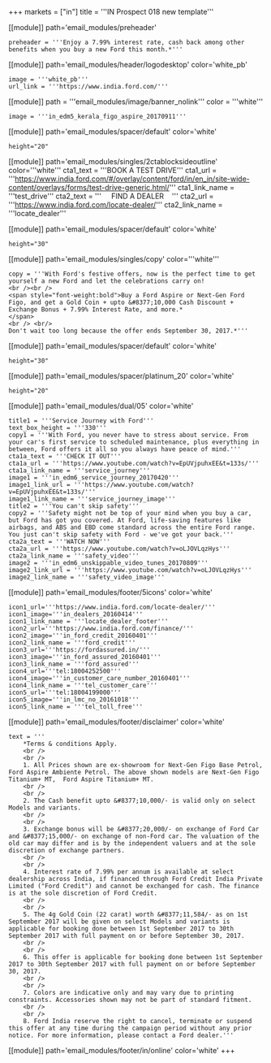 
+++
markets = ["in"]
title = '''IN Prospect 018 new template'''

[[module]]
path='email_modules/preheader'


	preheader = '''Enjoy a 7.99% interest rate, cash back among other benefits when you buy a new Ford this month.*'''

[[module]]
path='email_modules/header/logodesktop'
color='white_pb'

	image = '''white_pb'''
	url_link = '''https://www.india.ford.com/'''

[[module]]
path = '''email_modules/image/banner_nolink'''
color = '''white'''

	image = '''in_edm5_kerala_figo_aspire_20170911'''
    
[[module]]
path='email_modules/spacer/default'
color='white'

	height="20"    
    
[[module]]
path='email_modules/singles/2ctablocksideoutline'
color='''white'''
	cta1_text = '''BOOK A TEST DRIVE'''
	cta1_url = '''https://www.india.ford.com/#/overlay/content/ford/in/en_in/site-wide-content/overlays/forms/test-drive-generic.html/'''
	cta1_link_name = '''test_drive'''
    cta2_text = '''&nbsp;&nbsp;&nbsp;&nbsp;&nbsp;FIND A DEALER&nbsp;&nbsp;&nbsp;&nbsp;'''
	cta2_url = '''https://www.india.ford.com/locate-dealer/'''
	cta2_link_name = '''locate_dealer'''

[[module]]
path='email_modules/spacer/default'
color='white'

	height="30"
    
[[module]]
path='email_modules/singles/copy'
color='''white'''

	copy = '''With Ford's festive offers, now is the perfect time to get yourself a new Ford and let the celebrations carry on!
    <br /><br />
    <span style="font-weight:bold">Buy a Ford Aspire or Next-Gen Ford Figo, and get a Gold Coin + upto &#8377;10,000 Cash Discount + Exchange Bonus + 7.99% Interest Rate, and more.*
    </span>
    <br /> <br/>
    Don't wait too long because the offer ends September 30, 2017.*'''

[[module]]
path='email_modules/spacer/default'
color='white'

	height="30"

[[module]]
path='email_modules/spacer/platinum_20'
color='white'

	height="20"

[[module]]
path='email_modules/dual/05'
color='white'

	title1 = '''Service Journey with Ford'''
	text_box_height = '''330'''
	copy1 = '''With Ford, you never have to stress about service. From your car's first service to scheduled maintenance, plus everything in between, Ford offers it all so you always have peace of mind.'''
	cta1a_text = '''CHECK IT OUT'''
	cta1a_url = '''https://www.youtube.com/watch?v=EpUVjpuhxEE&t=133s/'''
	cta1a_link_name = '''service_journey'''
	image1 = '''in_edm6_service_journey_20170420'''
	image1_link_url = '''https://www.youtube.com/watch?v=EpUVjpuhxEE&t=133s/'''
	image1_link_name = '''service_journey_image'''
	title2 = '''You can't skip safety'''
	copy2 = '''Safety might not be top of your mind when you buy a car, but Ford has got you covered. At Ford, life-saving features like airbags, and ABS and EBD come standard across the entire Ford range. You just can't skip safety with Ford - we've got your back.'''
	cta2a_text = '''WATCH NOW'''
	cta2a_url = '''https://www.youtube.com/watch?v=oLJOVLqzHys'''
	cta2a_link_name = '''safety_video'''
	image2 = '''in_edm6_unskippable_video_tunes_20170809'''
	image2_link_url = '''https://www.youtube.com/watch?v=oLJOVLqzHys'''
	image2_link_name = '''safety_video_image'''

[[module]]
path='email_modules/footer/5icons'
color='white'

	icon1_url='''https://www.india.ford.com/locate-dealer/'''
	icon1_image='''in_dealers_20160414'''
	icon1_link_name = '''locate_dealer_footer'''
	icon2_url='''https://www.india.ford.com/finance/'''
	icon2_image='''in_ford_credit_20160401'''
	icon2_link_name = '''ford_credit'''
	icon3_url='''https://fordassured.in/'''
	icon3_image='''in_ford_assured_20160401'''
	icon3_link_name = '''ford_assured'''
	icon4_url='''tel:18004252500'''
	icon4_image='''in_customer_care_number_20160401'''
	icon4_link_name = '''tel_customer_care'''
	icon5_url='''tel:18004199000'''
	icon5_image='''in_lmc_no_20161018'''
	icon5_link_name = '''tel_toll_free'''

[[module]]
path='email_modules/footer/disclaimer'
color='white'

	text = '''
		*Terms & conditions Apply.
        <br />
        <br />
        1. All Prices shown are ex-showroom for Next-Gen Figo Base Petrol, Ford Aspire Ambiente Petrol. The above shown models are Next-Gen Figo Titanium+ MT,  Ford Aspire Titanium+ MT.
        <br />
        <br />
        2. The Cash benefit upto &#8377;10,000/- is valid only on select Models and variants. 
        <br />
        <br />
        3. Exchange bonus will be &#8377;20,000/- on exchange of Ford Car and &#8377;15,000/- on exchange of non-Ford car. The valuation of the old car may differ and is by the independent valuers and at the sole discretion of exchange partners.
        <br />
        <br />
        4. Interest rate of 7.99% per annum is available at select dealership across India, if financed through Ford Credit India Private Limited ("Ford Credit") and cannot be exchanged for cash. The finance is at the sole discretion of Ford Credit.
        <br />
        <br />
        5. The 4g Gold Coin (22 carat) worth &#8377;11,584/- as on 1st September 2017 will be given on select Models and variants is applicable for booking done between 1st September 2017 to 30th September 2017 with full payment on or before September 30, 2017. 
        <br />
        <br />
        6. This offer is applicable for booking done between 1st September 2017 to 30th September 2017 with full payment on or before September 30, 2017.
        <br />
        <br />
        7. Colors are indicative only and may vary due to printing constraints. Accessories shown may not be part of standard fitment.
        <br />
        <br />
        8. Ford India reserve the right to cancel, terminate or suspend this offer at any time during the campaign period without any prior notice. For more information, please contact a Ford dealer.'''

[[module]]
path='email_modules/footer/in/online'
color='white'
+++